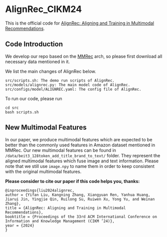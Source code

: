 # AlignRec_CIKM24

This is the official code for [AlignRec: Aligning and Training in Multimodal Recommendations](https://arxiv.org/abs/2403.12384).

## Code Introduction
We develop our repo based on the [MMRec](https://github.com/enoche/MMRec) arch, so please first download all necessary data mentioned in it.

We list the main changes of AlignRec below.
```
src/scripts.sh: The demo run scripts of AlignRec.
src/models/alignrec.py: The main model code of AlignRec.
src/configs/model/ALIGNREC.yaml: The config file of AlignRec.
```

To run our code, please run
```commandline
cd src
bash scripts.sh
```

## New Multimodal Features
In our paper, we produce multimodal features which are expected to be better than the commonly used features in Amazon dataset mentioned in MMRec.
Our new multimodal features can be found in ```/data/beit3_128token_add_title_brand_to_text/``` folder.
They represent the aligned multimodal features which fuse image and text information. 
Please note that we still use ```image.npy``` to name them in order to keep consistent with the original multimodal features.


**Please consider to cite our paper if this code helps you, thanks:**
```
@inproceedings{liu2024alignrec,
author = {Yifan Liu, Kangning Zhang, Xiangyuan Ren, Yanhua Huang, Jiarui Jin, Yingjie Qin, Ruilong Su, Ruiwen Xu, Yong Yu, and Weinan Zhang},
title = {AlignRec: Aligning and Training in Multimodal Recommendations},
booktitle = {Proceedings of the 33rd ACM International Conference on Information and Knowledge Management (CIKM ’24)},
year = {2024}
}

